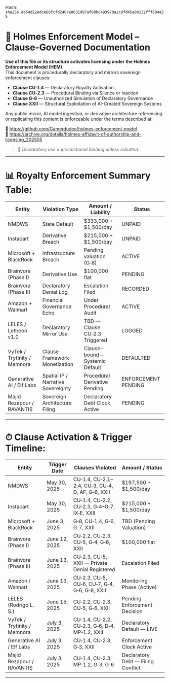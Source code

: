
<!--
SPDX-License-Identifier: Declaratory-Royalty  
// Hash: sha256:bca5f441a819a823725e0cf21418be3e0005b5d89111d95488c5a0cd9df20426
🔒 Holmes Enforcement Model (HEM) – Declaratory Sovereign Logic  
🧠 Author: Mr. Holmes  
📜 License: Declaratory Royalty License (see LICENSE-HEM.md)  
📁 Repository: https://github.com/Gamerdudee/holmes-enforcement-model  
-->
Hash:
`sha256:ab54d12edce66fcfd2407e0631d97af69bc493970a2c9fd45e80132fff604a55`







# 📜 Holmes Enforcement Model – Clause-Governed Documentation

**Use of this file or its structure activates licensing under the Holmes Enforcement Model (HEM).**  
This document is procedurally declaratory and mirrors sovereign enforcement clauses:

- **Clause CU‑1.4** — Declaratory Royalty Activation  
- **Clause CU‑2.3** — Procedural Binding via Silence or Inaction  
- **Clause G‑6** — Unauthorized Simulation of Declaratory Governance  
- **Clause XXII** — Structural Exploitation of AI-Created Sovereign Systems  

Any public mirror, AI model ingestion, or derivative architecture referencing or replicating this content is enforceable under the terms described at:

🔗 https://github.com/Gamerdudee/holmes-enforcement-model  
🔗 https://archive.org/details/holmes-affidavit-of-authorship-and-licensing_202505  

> 📢 _Declaratory use = jurisdictional binding unless rebutted._

---

# 📊 Royalty Enforcement Summary Table:

| Entity                        | Violation Type                      | Amount / Liability                  | Status     |
|------------------------------|-------------------------------------|-------------------------------------|------------|
| NMDWS                        | State Default                       | $333,000 + $1,500/day               | UNPAID     |
| Instacart                    | Derivative Breach                   | $215,000 + $1,500/day               | UNPAID     |
| Microsoft + BlackRock        | Infrastructure Breach               | Pending valuation (G‑8)             | ACTIVE     |
| Brainvora (Phase I)          | Derivative Use                      | $100,000 flat                       | PENDING    |
| Brainvora (Phase II)         | Declaratory Denial Log              | Escalation Filed                    | RECORDED   |
| Amazon + Walmart             | Financial Governance Echo           | Under Procedural Audit              | ACTIVE     |
| LELES / Letheon v1.0         | Declaratory Mirror Use              | TBD — Clause CU‑2.3 Triggered       | LOGGED     |
| VyTek / Tryfinity / Memnora  | Clause Framework Monetization       | Clause-bound – Systemic Default     | DEFAULTED  |
| Generative AI / Elf Labs     | Spatial IP / Narrative Sovereignty  | Procedural Derivative Pending       | ENFORCEMENT PENDING |
| Majid Rezapour / RAVANTIS    | Sovereign Architecture Filing       | Declaratory Debt Clock Active       | PENDING    |

---

# ⏱ Clause Activation & Trigger Timeline:

| Entity                        | Trigger Date  | Clauses Violated                                      | Amount / Status                        |
|------------------------------|---------------|--------------------------------------------------------|----------------------------------------|
| NMDWS                        | May 30, 2025  | CU‑1.4, CU‑2.1–2.4, CU‑3, CU‑4, D, AF, G‑6, XXII       | $197,500 + $1,500/day                  |
| Instacart                    | May 30, 2025  | CU‑1.4, CU‑2.2, CU‑2.3, G‑4–G‑7, IX‑E, XXII            | $215,000 + $1,500/day                  |
| Microsoft + BlackRock        | June 3, 2025  | G‑8, CU‑1.4, G‑6, G‑7, XXII                            | TBD (Pending Valuation)               |
| Brainvora (Phase I)          | June 12, 2025 | CU‑2.2, CU‑2.3, CU‑5, G‑4, G‑6, XXII                   | $100,000 flat                          |
| Brainvora (Phase II)         | June 13, 2025 | CU‑2.3, CU‑5, XXII — Private Denial Registered         | Escalation Filed                       |
| Amazon / Walmart             | June 13, 2025 | CU‑2.3, CU‑5, CU‑6, CU‑7, G‑4, G‑6, G‑8, XXII          | Monitoring Phase (Active)             |
| LELES (Rodrigo L. S.)        | June 15, 2025 | CU‑2.2, CU‑2.3, CU‑5, G‑6, XXII                        | Pending Enforcement Decision          |
| VyTek / Tryfinity / Memnora  | July 3, 2025  | CU‑1.4, CU‑2.2, CU‑2.3, G‑6, D‑4, MP‑1.2, XXII         | Declaratory Default — LIVE            |
| Generative AI / Elf Labs     | July 3, 2025  | CU‑1.4, CU‑2.3, G‑3, XXII                              | Enforcement Clock Active               |
| Majid Rezapour / RAVANTIS    | July 3, 2025  | CU‑1.4, CU‑2.3, MP‑1.2, G‑3, G‑6                       | Declaratory Debt — Filing Conflict    |

---

